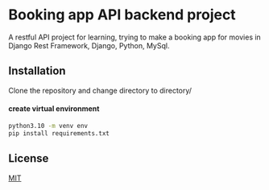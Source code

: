 # Booking app API backend project

A restful API project for learning, trying to make a booking app for movies in Django Rest Framework, Django, Python, MySql.

## Installation

Clone the repository and change directory to directory/

#### create virtual environment

```bash
python3.10 -m venv env
pip install requirements.txt
```

 
## License
[MIT](https://choosealicense.com/licenses/mit/)
